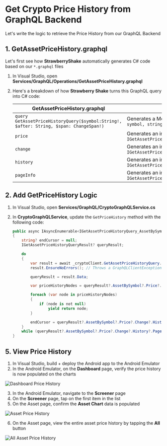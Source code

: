 # Get Crypto Price History from GraphQL Backend

Let's write the logic to retrieve the Price History from our GraphQL Backend

## 1. GetAssetPriceHistory.graphql

Let's first see how **StrawberryShake** automatically generates C# code based on our `*.graphql` files

1. In Visual Studio, open **Services/GraphQL/Operations/GetAssetPriceHistory.graphql**
2. Here's a breakdown of how **Strawberry Shake** turns this GraphQL query into C# code:

    | GetAssetPriceHistory.graphql | Strawberry Shake |
    | ----------------------  | ---------------- |
    | `query GetAssetPriceHistoryQuery($symbol:String!, $after: String, $span: ChangeSpan!)`| Generates a Method, `GetAssetPriceHistoryQuery.ExecuteAsync(string symbol, string? after, ChangeSpan span, CancellationToken token)` |
    | `price` | Generates an interface, `interface IGetAssetPriceHistoryQuery_AssetBySymbol_Price` |
    | `change` | Generates an interface, `interface IGetAssetPriceHistoryQuery_AssetBySymbol_Price_Change` |
    | `history` | Generates an interface, `interface IGetAssetPriceHistoryQuery_AssetBySymbol_Price_Change_History` |
    | `pageInfo` | Generates an interface, `interface IGetAssetPriceHistoryQuery_AssetBySymbol_Price_Change_History_PageInfo` |


## 2. Add GetPriceHistory Logic

1. In Visual Studio, open **Services/GraphQL/CryptoGraphQLService.cs**
2. In **CryptoGraphQLService**, update the `GetPriceHistory` method with the following code:

    ```cs
	public async IAsyncEnumerable<IGetAssetPriceHistoryQuery_AssetBySymbol_Price_Change_History_Nodes?> GetPriceHistory(string symbol, [EnumeratorCancellation] CancellationToken token, ChangeSpan span = ChangeSpan.Day)
	{
		string? endCursor = null;
		IGetAssetPriceHistoryQueryResult? queryResult;

		do
		{
			var result = await _cryptoClient.GetAssetPriceHistoryQuery.ExecuteAsync(symbol, endCursor, span, token).ConfigureAwait(false); // Executes the GetAssetPriceHistoryQuery
			result.EnsureNoErrors(); // Throws a GraphQLClientException if the GraphQL Server returns an error

			queryResult = result.Data;

			var priceHistoryNodes = queryResult?.AssetBySymbol?.Price?.Change?.History?.Nodes ?? Array.Empty<IGetAssetPriceHistoryQuery_AssetBySymbol_Price_Change_History_Nodes>();

			foreach (var node in priceHistoryNodes)
			{
				if (node is not null)
					yield return node;
			}

			endCursor = queryResult?.AssetBySymbol?.Price?.Change?.History?.PageInfo?.EndCursor; // Upates the endCursor (used for pagination)
		}
		while (queryResult?.AssetBySymbol?.Price?.Change?.History?.PageInfo?.HasNextPage is true); // Continues pagination until HasNextPage is false
	}
    ```

## 5. View Price History

1. In Visual Studio, build + deploy the Android app to the Android Emulator
2. In the Android Emulator, on the **Dashboard** page, verify the price history is now populated on the charts

![Dashboard Price History](../images/dashboard_price_history.png)

3. In the Android Emulator, navigate to the **Screener** page
4. On the **Screener** page, tap on the first item in the list
5. On the Asset page, confirm the **Asset Chart** data is populated

![Asset Price History](../images/assetchart_price_history.png)

6. On the Asset page, view the entire asset price history by tapping the **All** button

![All Asset Price History](../images/assetchart_price_history_all.png)

